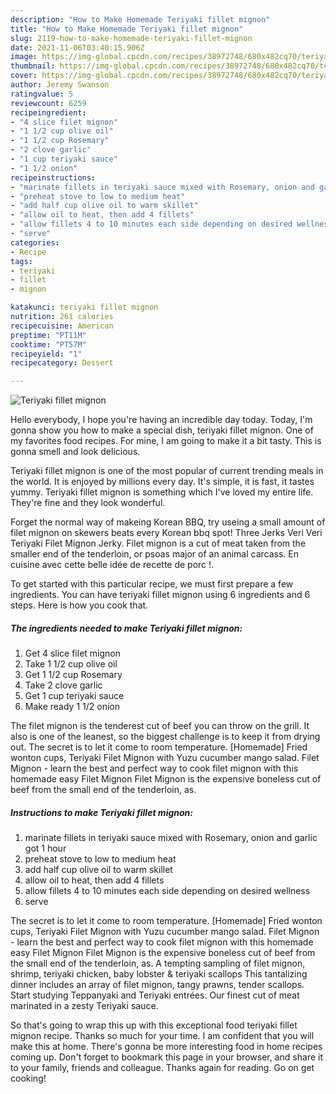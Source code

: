 ```yaml
---
description: "How to Make Homemade Teriyaki fillet mignon"
title: "How to Make Homemade Teriyaki fillet mignon"
slug: 2119-how-to-make-homemade-teriyaki-fillet-mignon
date: 2021-11-06T03:40:15.906Z
image: https://img-global.cpcdn.com/recipes/38972748/680x482cq70/teriyaki-fillet-mignon-recipe-main-photo.jpg
thumbnail: https://img-global.cpcdn.com/recipes/38972748/680x482cq70/teriyaki-fillet-mignon-recipe-main-photo.jpg
cover: https://img-global.cpcdn.com/recipes/38972748/680x482cq70/teriyaki-fillet-mignon-recipe-main-photo.jpg
author: Jeremy Swanson
ratingvalue: 5
reviewcount: 6259
recipeingredient:
- "4 slice filet mignon"
- "1 1/2 cup olive oil"
- "1 1/2 cup Rosemary"
- "2 clove garlic"
- "1 cup teriyaki sauce"
- "1 1/2 onion"
recipeinstructions:
- "marinate fillets in teriyaki sauce mixed with Rosemary, onion and garlic got 1 hour"
- "preheat stove to low to medium heat"
- "add half cup olive oil to warm skillet"
- "allow oil to heat, then add 4 fillets"
- "allow fillets 4 to 10 minutes each side depending on desired wellness"
- "serve"
categories:
- Recipe
tags:
- teriyaki
- fillet
- mignon

katakunci: teriyaki fillet mignon 
nutrition: 261 calories
recipecuisine: American
preptime: "PT11M"
cooktime: "PT57M"
recipeyield: "1"
recipecategory: Dessert

---
```



![Teriyaki fillet mignon](https://img-global.cpcdn.com/recipes/38972748/680x482cq70/teriyaki-fillet-mignon-recipe-main-photo.jpg)

Hello everybody, I hope you're having an incredible day today. Today, I'm gonna show you how to make a special dish, teriyaki fillet mignon. One of my favorites food recipes. For mine, I am going to make it a bit tasty. This is gonna smell and look delicious.

Teriyaki fillet mignon is one of the most popular of current trending meals in the world. It is enjoyed by millions every day. It's simple, it is fast, it tastes yummy. Teriyaki fillet mignon is something which I've loved my entire life. They're fine and they look wonderful.

Forget the normal way of makeing Korean BBQ, try useing a small amount of filet mignon on skewers beats every Korean bbq spot! Three Jerks Veri Veri Teriyaki Filet Mignon Jerky. Filet mignon is a cut of meat taken from the smaller end of the tenderloin, or psoas major of an animal carcass. En cuisine avec cette belle idée de recette de porc !.


To get started with this particular recipe, we must first prepare a few ingredients. You can have teriyaki fillet mignon using 6 ingredients and 6 steps. Here is how you cook that.

<!--inarticleads1-->

##### The ingredients needed to make Teriyaki fillet mignon:

1. Get 4 slice filet mignon
1. Take 1 1/2 cup olive oil
1. Get 1 1/2 cup Rosemary
1. Take 2 clove garlic
1. Get 1 cup teriyaki sauce
1. Make ready 1 1/2 onion


The filet mignon is the tenderest cut of beef you can throw on the grill. It also is one of the leanest, so the biggest challenge is to keep it from drying out. The secret is to let it come to room temperature. [Homemade] Fried wonton cups, Teriyaki Filet Mignon with Yuzu cucumber mango salad. Filet Mignon - learn the best and perfect way to cook filet mignon with this homemade easy Filet Mignon Filet Mignon is the expensive boneless cut of beef from the small end of the tenderloin, as. 

<!--inarticleads2-->

##### Instructions to make Teriyaki fillet mignon:

1. marinate fillets in teriyaki sauce mixed with Rosemary, onion and garlic got 1 hour
1. preheat stove to low to medium heat
1. add half cup olive oil to warm skillet
1. allow oil to heat, then add 4 fillets
1. allow fillets 4 to 10 minutes each side depending on desired wellness
1. serve


The secret is to let it come to room temperature. [Homemade] Fried wonton cups, Teriyaki Filet Mignon with Yuzu cucumber mango salad. Filet Mignon - learn the best and perfect way to cook filet mignon with this homemade easy Filet Mignon Filet Mignon is the expensive boneless cut of beef from the small end of the tenderloin, as. A tempting sampling of filet mignon, shrimp, teriyaki chicken, baby lobster & teriyaki scallops This tantalizing dinner includes an array of filet mignon, tangy prawns, tender scallops. Start studying Teppanyaki and Teriyaki entrées. Our finest cut of meat marinated in a zesty Teriyaki sauce. 

So that's going to wrap this up with this exceptional food teriyaki fillet mignon recipe. Thanks so much for your time. I am confident that you will make this at home. There's gonna be more interesting food in home recipes coming up. Don't forget to bookmark this page in your browser, and share it to your family, friends and colleague. Thanks again for reading. Go on get cooking!
